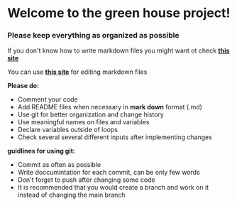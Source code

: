# Welcome to the green house project!
### Please keep everything as organized as possible

If you don't know how to write markdown files you might want ot check **[this site](https://www.markdownguide.org/basic-syntax/)** 

You can use **[this site](https://dillinger.io/)** for editing markdown files

**Please do:**
- Comment your code
- Add README files when necessary in **mark down** format (.md)
- Use git for better organization and change history
- Use meaningful names on files and variables
- Declare variables outside of loops
- Check several several different inputs after implementing changes



**guidlines for using git:**
- Commit as often as possible
- Write doccumintation for each commit, can be only few words
- Don't forget to push after changing some code
- It is recommended that you would create a branch and work on it instead of changing the main branch
